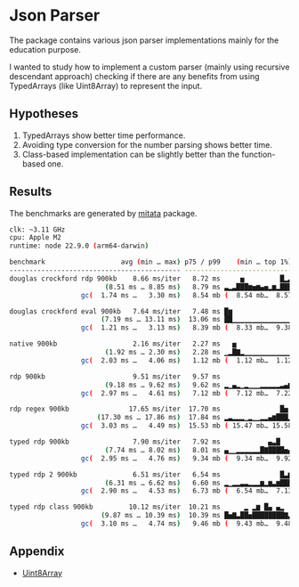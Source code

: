 # Json Parser

The package contains various json parser implementations mainly for the education purpose.

I wanted to study how to implement a custom parser (mainly using recursive descendant approach) checking if there are any benefits from using TypedArrays (like Uint8Array) to represent the input.


## Hypotheses

1. TypedArrays show better time performance.
2. Avoiding type conversion for the number parsing shows better time.
3. Class-based implementation can be slightly better than the function-based one.


## Results

The benchmarks are generated by [mitata](https://github.com/evanwashere/mitata) package.

```sh
clk: ~3.11 GHz
cpu: Apple M2
runtime: node 22.9.0 (arm64-darwin)

benchmark                   avg (min … max) p75 / p99    (min … top 1%)
------------------------------------------- -------------------------------
douglas crockford rdp 900kb    8.66 ms/iter   8.72 ms     ▅         █▂▃
                        (8.51 ms … 8.85 ms)   8.79 ms ▃▂▃███▆▅▆▄▅▂▆▂███▃▅▄▄
                  gc(  1.74 ms …   3.30 ms)   8.54 mb (  8.54 mb…  8.57 mb)

douglas crockford eval 900kb   7.64 ms/iter   7.48 ms █▆
                       (7.19 ms … 13.11 ms)  13.06 ms ██▁▁▁▁▁▁▁▁▁▁▁▁▁▁▁▁▁▁▂
                  gc(  1.21 ms …   3.13 ms)   8.39 mb (  8.33 mb…  9.38 mb)

native 900kb                   2.16 ms/iter   2.27 ms   ▅               ▄█
                        (1.92 ms … 2.30 ms)   2.28 ms ▁▂█▇▂▁▁▁▁▁▁▁▁▁▁▁▁▆██▆
                  gc(  2.03 ms …   4.06 ms)   1.12 mb (  1.12 mb…  1.12 mb)

rdp 900kb                      9.51 ms/iter   9.57 ms                  █▇
                        (9.18 ms … 9.62 ms)   9.62 ms ▂▁▄▂▁▂▁▁▁▂▂▂▂▂▃▄▆██▄▂
                  gc(  2.97 ms …   4.61 ms)   7.12 mb (  7.12 mb…  7.22 mb)

rdp regex 900kb               17.65 ms/iter  17.70 ms               █▅
                      (17.30 ms … 17.86 ms)  17.84 ms ▂▃▂▂▂▁▂▁▁▂▂▄▆███▂▃▃▃▂
                  gc(  3.03 ms …   4.49 ms)  15.53 mb ( 15.47 mb… 15.58 mb)

typed rdp 900kb                7.90 ms/iter   7.92 ms            ▄▃█
                        (7.74 ms … 8.02 ms)   8.01 ms ▄▁▁▂▂▂▂▂▂█▇████▅▄▃▂▂▃
                  gc(  2.95 ms …   4.76 ms)   9.34 mb (  9.34 mb…  9.92 mb)

typed rdp 2 900kb              6.51 ms/iter   6.54 ms               █▃▆
                        (6.31 ms … 6.62 ms)   6.60 ms ▂▁▂▂▃▃▂▂▂▆▂▆▃▆███▆▇▂▃
                  gc(  2.90 ms …   4.53 ms)   6.73 mb (  6.54 mb…  7.13 mb)

typed rdp class 900kb         10.12 ms/iter  10.21 ms      ▂ ▂▆ █▄ ▄▂
                       (9.87 ms … 10.39 ms)  10.39 ms █▅▇▃██▅████████▇▃▅▅▃▅
                  gc(  3.10 ms …   4.74 ms)   9.46 mb (  9.43 mb…  9.48 mb)
```


## Appendix

- [Uint8Array](https://developer.mozilla.org/en-US/docs/Web/JavaScript/Reference/Global_Objects/Uint8Array)
